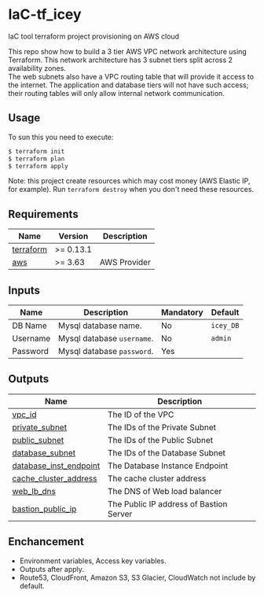 # IaC-tf_icey
IaC tool terraform project provisioning on AWS cloud

This repo show how to build a 3 tier AWS VPC network architecture using Terraform. This network architecture has 3 subnet tiers split across 2 availability zones. 
</br>
The web subnets also have a VPC routing table that will provide it access to the internet. The application and database tiers will not have such access; their routing tables will only allow internal network communication.

## Usage
To sun this you need to execute:

```bash
$ terraform init
$ terraform plan
$ terraform apply
```

Note: this project create resources which may cost money (AWS Elastic IP, for example). Run `terraform destroy` when you don't need these resources.

## Requirements

| Name                                                                      | Version   | Description  |
|---------------------------------------------------------------------------|-----------|--------------|
| <a name="requirement_terraform"></a> [terraform](#requirement\_terraform) | >= 0.13.1 |              |
| <a name="requirement_aws"></a> [aws](#requirement\_aws)                   | >= 3.63   | AWS Provider |

## Inputs

| Name         | Description                   | Mandatory | Default   |
|--------------|-------------------------------|-----------|-----------|
| DB Name      | Mysql database name.          | No        | `icey_DB` |
| Username     | Mysql database `username`.    | No        | `admin`   |
| Password     | Mysql database `password`.    | Yes       |           |


## Outputs

| Name                                                                                                       | Description                             |
|------------------------------------------------------------------------------------------------------------|-----------------------------------------|
| <a name="output_vpc_id"></a> [vpc\_id](#output\_vpc\_id)                                                   | The ID of the VPC                       |
| <a name="output_private_subnet"></a> [private\_subnet](#output\_private\_subnet)                           | The IDs of the Private Subnet           |
| <a name="output_public_subnet"></a> [public\_subnet](#output\_public\_subnet)                              | The IDs of the Public Subnet            |
| <a name="output_database_subnet"></a> [database\_subnet](#output\_database\_subnet)                        | The IDs of the Database Subnet          |
| <a name="output_database_inst_endpoint"></a> [database\_inst\_endpoint](#output\_database\_inst\_endpoint) | The Database Instance Endpoint          |
| <a name="output_cache_cluster_address"></a> [cache\_cluster\_address](#output\_cache\_cluster\_address)    | The cache cluster address               |
| <a name="output_web_lb_dns"></a> [web\_lb\_dns](#output\_web\_lb\_dns)                                     | The DNS of Web load balancer            |
| <a name="output_bastion_public_ip"></a> [bastion\_public\_ip](#output\_bastion\_public\_ip)                | The Public IP address of Bastion Server |

## Enchancement

- Environment variables, Access key variables.
- Outputs after apply.
- Route53, CloudFront, Amazon S3, S3 Glacier, CloudWatch not include by default.